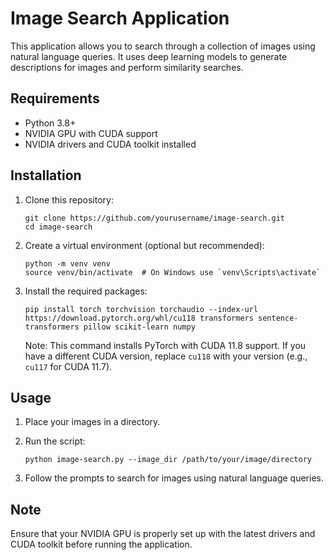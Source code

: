 # Image Search Application

This application allows you to search through a collection of images using natural language queries. It uses deep learning models to generate descriptions for images and perform similarity searches.

## Requirements

- Python 3.8+
- NVIDIA GPU with CUDA support
- NVIDIA drivers and CUDA toolkit installed

## Installation

1. Clone this repository:
   ```
   git clone https://github.com/yourusername/image-search.git
   cd image-search
   ```

2. Create a virtual environment (optional but recommended):
   ```
   python -m venv venv
   source venv/bin/activate  # On Windows use `venv\Scripts\activate`
   ```

3. Install the required packages:
   ```
   pip install torch torchvision torchaudio --index-url https://download.pytorch.org/whl/cu118 transformers sentence-transformers pillow scikit-learn numpy
   ```

   Note: This command installs PyTorch with CUDA 11.8 support. If you have a different CUDA version, replace `cu118` with your version (e.g., `cu117` for CUDA 11.7).

## Usage

1. Place your images in a directory.

2. Run the script:
   ```
   python image-search.py --image_dir /path/to/your/image/directory
   ```

3. Follow the prompts to search for images using natural language queries.

## Note

Ensure that your NVIDIA GPU is properly set up with the latest drivers and CUDA toolkit before running the application.
